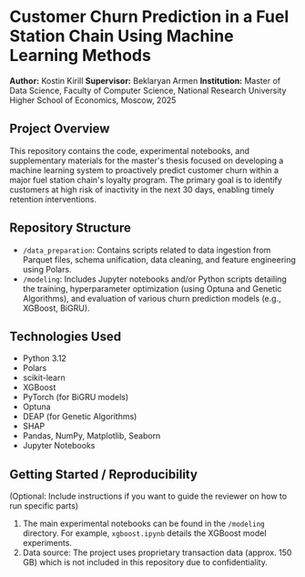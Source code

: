 # Customer Churn Prediction in a Fuel Station Chain Using Machine Learning Methods

**Author:** Kostin Kirill
**Supervisor:** Beklaryan Armen
**Institution:** Master of Data Science, Faculty of Computer Science, National Research University Higher School of Economics, Moscow, 2025

## Project Overview

This repository contains the code, experimental notebooks, and supplementary materials for the master's thesis focused on developing a machine learning system to proactively predict customer churn within a major fuel station chain's loyalty program. The primary goal is to identify customers at high risk of inactivity in the next 30 days, enabling timely retention interventions.

## Repository Structure

- `/data_preparation`: Contains scripts related to data ingestion from Parquet files, schema unification, data cleaning, and feature engineering using Polars.
- `/modeling`: Includes Jupyter notebooks and/or Python scripts detailing the training, hyperparameter optimization (using Optuna and Genetic Algorithms), and evaluation of various churn prediction models (e.g., XGBoost, BiGRU).

## Technologies Used

- Python 3.12
- Polars
- scikit-learn
- XGBoost
- PyTorch (for BiGRU models)
- Optuna
- DEAP (for Genetic Algorithms)
- SHAP
- Pandas, NumPy, Matplotlib, Seaborn
- Jupyter Notebooks

## Getting Started / Reproducibility

(Optional: Include instructions if you want to guide the reviewer on how to run specific parts)

1.  The main experimental notebooks can be found in the `/modeling` directory. For example, `xgboost.ipynb` details the XGBoost model experiments.
2.  Data source: The project uses proprietary transaction data (approx. 150 GB) which is not included in this repository due to confidentiality.
